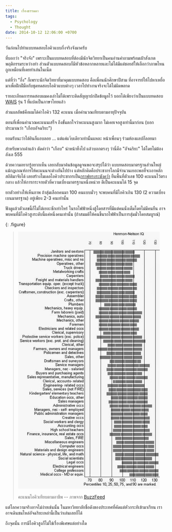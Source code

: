 ```yaml
---
title: เรื่องธรรมดา
tags:
  - Psychology
  - Thought
date: 2014-10-12 12:06:00 +0700
---
```


วันก่อนไปทำแบบทดสอบไอคิวแบบกึ่งจริงจังมาครับ

ที่บอกว่า "จริงจัง" เพราะเป็นแบบทดสอบที่ต้องมีนักจิตวิทยาเป็นคนอ่านคำถามพร้อมเฝ้าสังเกตพฤติกรรมระหว่างทำ ส่วนตัวแบบทดสอบก็มีหัวข้อหลากหลายและไม่ได้มีแต่ชอยส์ให้เลือกว่าภาพไหนถูกเหมือนที่เคยทำเล่นในเน็ต

แต่ที่ว่า "กึ่ง" ก็เพราะนักจิตวิทยาที่มาคุมแบบทดสอบ คือเพื่อนนักศึกษาปีสาม ที่อาจารย์ให้ไปหาเหยื่อมาเพื่อฝึกฝีมือกับชุดทดสอบไอคิวแบบต่างๆ เวลาไปทำงานจริงจะได้ไม่ผิดพลาด

รายละเอียดการทดสอบผมคงเล่าไม่ได้เพราะติดสัญญาปกปิดข้อมูลไว้ บอกได้เพียงว่าเป็นแบบทดสอบ [WAIS][] รุ่น 1 ที่แปลเป็นภาษาไทยแล้ว

ส่วนผลลัพธ์คือผมได้ค่าไอคิว 132 คะแนน เมื่อคำนวณเทียบตามอายุปัจจุบัน

ตอนที่เพื่อนคำนวณคะแนนเสร็จ ถึงขั้นตกใจว่าคะแนนสูงมาก ไม่เคยเจอสูงเท่านี้มาก่อน (บอกประมาณว่า "เกือบอัจฉริยะ")

ยอมรับนะว่าได้ยินก็แอบลอย ... แต่แค่แว๊บเดียวเท่านั้นแหละ หน้าเพื่อนๆ ร่วมห้องแลปก็ลอยมา

สำหรับพวกเค้าแล้ว ตัดคำว่า "เกือบ" นำหน้าทิ้งไป แล้วบอกตรงๆ ว่านี่คือ "อัจฉริยะ" ได้โดยไม่ต้องลังเล 555

ด้วยความอยากรู้อยากเห็น เลยกลับมาค้นข้อมูลดูจนพอจะสรุปได้ว่า แบบทดสอบมาตรฐานส่วนใหญ่ แม้กฎเกณฑ์การให้คะแนนจะต่างกันไปบ้าง แต่หลักคิดคือประชากรโลกมีจำนวนเยอะพอที่จะเอาหลักสถิติมาจับได้ เลยสร้างโมเดลไอคิวประชากรเป็น[กราฟทรงระฆังคว่ำ][normal distribution] ยืนพื้นที่ตัวเลข 100 คะแนนไว้ตรงกลาง แล้วให้การกระจายตัวที่ความเบี่ยงมาตรฐานหนึ่งหน่วย ตีเป็นคะแนนได้ 15 จุด

ยกตัวอย่างให้เห็นภาพ ถ้าสุ่มเลือกคนมา 100 คนแบบมั่วๆ จะพบคนที่มีไอคิวเกิน 130 (2 ความเบี่ยงเบนมาตรฐาน) อยู่เพียง 2-3 คนเท่านั้น

ฟังดูแล้วตัวเลขนี้ก็ไม่ได้เยอะซักเท่าไหร่ ในรถไฟฟ้าหนึ่งตู้โดยสารที่มีแต่คนนั่งเต็มโดยไม่มีคนยืน อาจพบคนที่มีไอคิวสูงระดับนี้แค่หนึ่งคนเท่านั้น (ถ้าสมมติให้คนขึ้นรถไฟฟ้าเป็นการสุ่มมั่วโดยสมบูรณ์)

{: .figure}
> ![](/images/data/iq-vs-occupation.jpg)
>
> คะแนนไอคิวเทียบตามอาชีพ -- ภาพจาก [BuzzFeed][buzzfeed iq chart]

แต่โลกความจริงอาจไม่ง่ายเช่นนั้น ในมหาวิทยาลัยชื่อดังของประเทศที่คัดแต่หัวกระทิเข้ามาเรียน เราอาจเดินชนไหล่อัจฉริยะเหล่านี้เป็นว่าเล่นเลยก็ได้

ถึงจุดนั้น การมีไอคิวสูงก็ไม่ใช่เรื่องพิเศษแต่อย่างใด


[WAIS]: //en.wikipedia.org/wiki/Wechsler_Adult_Intelligence_Scale
[normal distribution]: //en.wikipedia.org/wiki/Normal_distribution
[buzzfeed iq chart]: //www.buzzfeed.com/peggy/list-of-average-iqs-per-occupation
